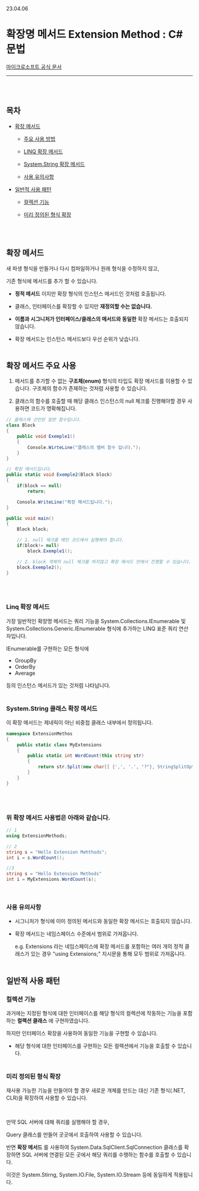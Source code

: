 23.04.06

# __확장명 메서드 Extension Method : C# 문법__

[마이크로소프트 공식 문서](https://learn.microsoft.com/ko-kr/dotnet/csharp/programming-guide/classes-and-structs/extension-methods)

---

<BR><bR>

## __목차__

* [확장 메서드](#확장-메서드)

    * [주요 사용 방법](#확장-메서드-주요-사용)

    * [LINQ 확장 메서드](#linq-확장-메서드)

    * [System.String 확장 메서드](#systemstring-클래스-확장-메서드)

    * [사용 유의사항](#사용-유의사항)

* [일반적 사용 패턴](#일반적-사용-패턴)

    * [컬렉션 기능](#컬렉션-기능)

    * [미리 정의된 형식 확장](#미리-정의된-형식-확장)

<br><Br>

## __확장 메서드__

새 파생 형식을 만들거나 다시 컴파일하거나 원래 형식을 수정하지 않고,

기존 형식에 메서드를 추가 할 수 있습니다.

* __정적 메서드__ 이지만 확장 형식의 인스턴스 메서드인 것처럼 호출됩니다.

* 클래스, 인터페이스를 확장할 수 있지만 __재정의할 수는 없습니다.__

* __이름과 시그니처가 인터페이스/클래스의 메서드와 동일한__ 확장 메서드는 호출되지 않습니다.

* 확장 메서드는 인스턴스 메서드보다 우선 순위가 낮습니다.<br><BR>

## __확장 메서드 주요 사용__

1.  메서드를 추가할 수 없는 __구조체(enum)__ 형식의 타입도 확장 메서드를 이용할 수 있습니다. 구조체의 함수가 존재하는 것처럼 사용할 수 있습니다.

2. 클래스의 함수를 호출할 때 해당 클래스 인스턴스의 null 체크를 진행해야할 경우 사용하면 코드가 명확해집니다.

```c#
// 클래스에 선언된 일반 함수입니다.
class Block
{
    public void Exemple1()
    {
        Console.WirteLine("클래스의 멤버 함수 입니다.");
    }
}

// 확장 메서드입니다.
public static void Exemple2(Block block)
{
    if(block == null)
        return;

    Console.WriteLine("확장 메서드입니다.");
}

public void main()
{
    Block block;

    // 1. null 체크를 메인 코드에서 실행해야 합니다.
    if(block!= null)
        block.Exemple1();

    // 2. block 객체의 null 체크를 하지않고 확장 메서드 안에서 진행할 수 있습니다.
    block.Exemple2();
}
```
<br><Br>

### __Linq 확장 메서드__

가장 일반적인 확장명 메서드는 쿼리 기능을 System.Collections.IEnumerable 및 System.Collections.Generic.IEnumerable<T> 형식에 추가하는 LINQ 표준 쿼리 연산자입니다.

IEnumerable<T>를 구현하는 모든 형식에

* GroupBy
* OrderBy
* Average

등의 인스턴스 메서드가 있는 것처럼 나타납니다.<BR><br>

### __System.String 클래스 확장 메서드__

이 확장 메서드는 제네릭이 아닌 비중첩 클래스 내부에서 정의됩니다.

```c#
namespace ExtensionMethos
{
    public static class MyExtensions
    {
        public static int WordCount(this string str)
        {
            return str.Split(new char[] {',', '.', '?"}, StringSplitOptions.RemoveEmptyEntries).Length;
        }
    }
}
```
<br><Br>
### 위 확장 메서드 사용법은 아래와 같습니다.

```c#
// 1
using ExtensionMethods;

// 2
string s = "Hello Extension Mehthods";
int i = s.WordCount();

//3
string s = "Hello Extension Methods"
int i = MyExtensions.WordCount(s);
```
<Br>

### __사용 유의사항__

* 시그니처가 형식에 이미 정의된 메서드와 동일한 확장 메서드는 호출되지 않습니다.

* 확장 메서드는 네임스페이스 수준에서 범위로 가져옵니다.

    e.g. Extensions 라는 네임스페이스에 확장 메서드를 포함하는 여러 개의 정적 클래스가 있는 경우 "using Extensions;" 지시문을 통해 모두 범위로 가져옵니다.
<Br><BR>

## __일반적 사용 패턴__

### __컬렉션 기능__

과거에는 지정된 형식에 대한 인터페이스를 해당 형식의 컬렉션에 작동하는 기능을 포함하는 __컬렉션 클래스__ 에 구현하였습니다.

하지만 인터페이스 확장을 사용하여 동일한 기능을 구현할 수 있습니다.

* 해당 형식에 대한 인터페이스를 구현하는 모든 컬렉션에서 기능을 호출할 수 있습니다.<br><Br>

### __미리 정의된 형식 확장__

재사용 가능한 기능을 만들어야 할 경우 새로운 개체를 만드는 대신 기존 형식(.NET, CLR)을 확장하여 사용할 수 있습니다.

<br>

만약 SQL 서버에 대해 쿼리를 실행해야 할 경우,

Query 클래스를 만들어 곳곳에서 호출하여 사용할 수 있습니다.

반면 __확장 메서드__ 를 사용하여  System.Data.SqlClient.SqlConnection 클래스를 확장하면 SQL 서버에 연결된 모든 곳에서 해당 쿼리를 수행하는 함수를 호출할 수 있습니다.

이것은 System.Stirng, System.IO.File, System.IO.Stream 등에 동일하게 적용됩니다.
<BR><bR>



